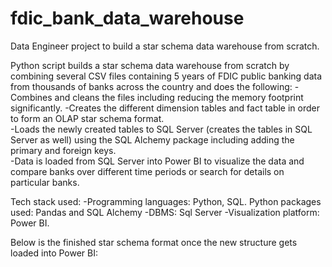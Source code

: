 # fdic_bank_data_warehouse
Data Engineer project to build a star schema data warehouse from scratch. 

Python script builds a star schema data warehouse from scratch by combining several CSV files containing 5 years of FDIC public banking data from thousands of banks across the country and does the following:
-Combines and cleans the files including reducing the memory footprint significantly.
-Creates the different dimension tables and fact table in order to form an OLAP star schema format.  
-Loads the newly created tables to SQL Server (creates the tables in SQL Server as well) using the SQL Alchemy package including adding the primary and foreign keys.    
-Data is loaded from SQL Server into Power BI to visualize the data and compare banks over different time periods or search for details on particular banks.  

Tech stack used:
-Programming languages:  Python, SQL.  Python packages used:  Pandas and SQL Alchemy
-DBMS:  Sql Server
-Visualization platform:  Power BI.  

Below is the finished star schema format once the new structure gets loaded into Power BI:

